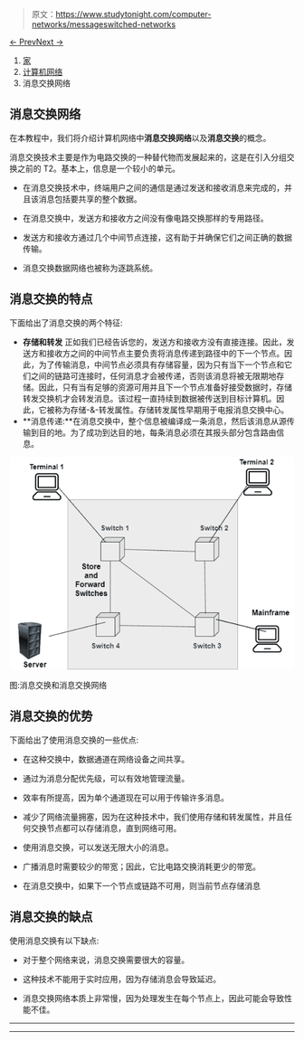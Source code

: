 > 原文：<https://www.studytonight.com/computer-networks/messageswitched-networks>

[← Prev](/computer-networks/circuitswitched-networks "Circuit-Switched")[Next →](/computer-networks/packet-switching-in-computer-networks "Packet Switching")

<nav aria-label="breadcrumb">

1.  [家](/)
2.  [计算机网络](/computer-networks)
3.  消息交换网络

</nav>

<article>

# 消息交换网络

在本教程中，我们将介绍计算机网络中**消息交换网络**以及**消息交换**的概念。

消息交换技术主要是作为电路交换的一种替代物而发展起来的，这是在引入分组交换之前的 T2。基本上，信息是一个较小的单元。

*   在消息交换技术中，终端用户之间的通信是通过发送和接收消息来完成的，并且该消息包括要共享的整个数据。

*   在消息交换中，发送方和接收方之间没有像电路交换那样的专用路径。

*   发送方和接收方通过几个中间节点连接，这有助于并确保它们之间正确的数据传输。

*   消息交换数据网络也被称为逐跳系统。

## 消息交换的特点

下面给出了消息交换的两个特征:

*   **存储和转发**
    正如我们已经告诉您的，发送方和接收方没有直接连接。因此，发送方和接收方之间的中间节点主要负责将消息传递到路径中的下一个节点。因此，为了传输消息，中间节点必须具有存储容量，因为只有当下一个节点和它们之间的链路可连接时，任何消息才会被传递，否则该消息将被无限期地存储。因此，只有当有足够的资源可用并且下一个节点准备好接受数据时，存储转发交换机才会转发消息。该过程一直持续到数据被传送到目标计算机。因此，它被称为存储-&-转发属性。存储转发属性早期用于电报消息交换中心。
*   **消息传递:**在消息交换中，整个信息被编译成一条消息，然后该消息从源传输到目的地。为了成功到达目的地，每条消息必须在其报头部分包含路由信息。

![](img/d5a15239826d6742df2cc20dae0da0a8.png)

图:消息交换和消息交换网络

## 消息交换的优势

下面给出了使用消息交换的一些优点:

*   在这种交换中，数据通道在网络设备之间共享。

*   通过为消息分配优先级，可以有效地管理流量。

*   效率有所提高，因为单个通道现在可以用于传输许多消息。
*   减少了网络流量拥塞，因为在这种技术中，我们使用存储和转发属性，并且任何交换节点都可以存储消息，直到网络可用。

*   使用消息交换，可以发送无限大小的消息。

*   广播消息时需要较少的带宽；因此，它比电路交换消耗更少的带宽。

*   在消息交换中，如果下一个节点或链路不可用，则当前节点存储消息

## 消息交换的缺点

使用消息交换有以下缺点:

*   对于整个网络来说，消息交换需要很大的容量。

*   这种技术不能用于实时应用，因为存储消息会导致延迟。

*   消息交换网络本质上非常慢，因为处理发生在每个节点上，因此可能会导致性能不佳。

</article>

* * *

* * *